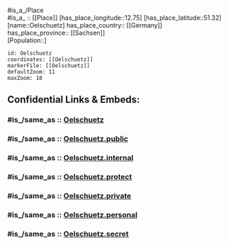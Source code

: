 ﻿---
confidential: public
isDeleted: false
location:
- 51.32
- 12.75
mapmarker: city
mapzoom:
- 7
- 12
SpocWebEntityId: 35887
tags:
- geo/City
type: City
---

#is_a_/Place  
#is_a_ :: [[Place]] 
[has_place_longitude::12.75] 
[has_place_latitude::51.32] 
[name::Oelschuetz] 
has_place_country:: [[Germany]]  
has_place_province:: [[Sachsen]]  
[Population::] 



```leaflet
id: Oelschuetz
coordinates: [[Oelschuetz]] 
markerFile: [[Oelschuetz]] 
defaultZoom: 11 
maxZoom: 18
```


## Confidential Links & Embeds: 

### #is_/same_as :: [Oelschuetz](/_Standards/Earth/Continent/Europe/Europe~Central/Germany/Germany~East/Sachsen/counties~Sachsen/Leipzig/cities~Leipzig/Wurzen/City/Oelschuetz.md) 

### #is_/same_as :: [Oelschuetz.public](/_public/Earth/Continent/Europe/Europe~Central/Germany/Germany~East/Sachsen/counties~Sachsen/Leipzig/cities~Leipzig/Wurzen/City/Oelschuetz.public.md) 

### #is_/same_as :: [Oelschuetz.internal](/_internal/Earth/Continent/Europe/Europe~Central/Germany/Germany~East/Sachsen/counties~Sachsen/Leipzig/cities~Leipzig/Wurzen/City/Oelschuetz.internal.md) 

### #is_/same_as :: [Oelschuetz.protect](/_protect/Earth/Continent/Europe/Europe~Central/Germany/Germany~East/Sachsen/counties~Sachsen/Leipzig/cities~Leipzig/Wurzen/City/Oelschuetz.protect.md) 

### #is_/same_as :: [Oelschuetz.private](/_private/Earth/Continent/Europe/Europe~Central/Germany/Germany~East/Sachsen/counties~Sachsen/Leipzig/cities~Leipzig/Wurzen/City/Oelschuetz.private.md) 

### #is_/same_as :: [Oelschuetz.personal](/_personal/Earth/Continent/Europe/Europe~Central/Germany/Germany~East/Sachsen/counties~Sachsen/Leipzig/cities~Leipzig/Wurzen/City/Oelschuetz.personal.md) 

### #is_/same_as :: [Oelschuetz.secret](/_secret/Earth/Continent/Europe/Europe~Central/Germany/Germany~East/Sachsen/counties~Sachsen/Leipzig/cities~Leipzig/Wurzen/City/Oelschuetz.secret.md)

